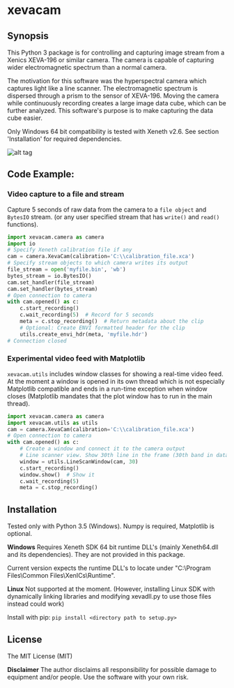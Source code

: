 # xevacam

## Synopsis

This Python 3 package is for controlling and capturing image stream from a Xenics XEVA-196 or similar camera. The camera is capable of capturing wider electromagnetic spectrum than a normal camera.

The motivation for this software was the hyperspectral camera which captures light like a line scanner. The electromagnetic spectrum is dispersed through a prism to the sensor of XEVA-196. Moving the camera while continuously recording creates a large image data cube, which can be further analyzed. This software's purpose is to make capturing the data cube easier.   

Only Windows 64 bit compatibility is tested with Xeneth v2.6. See section 'Installation' for required dependencies.

![alt tag](https://dl.dropboxusercontent.com/u/39458993/github/xevacam/images/xeva196_1_mod.jpg)

## Code Example:

### Video capture to a file and stream

Capture 5 seconds of raw data from the camera to a `file object` and `BytesIO` stream. (or any user specified stream that has `write()` and `read()` functions).

```python
import xevacam.camera as camera
import io
# Specify Xeneth calibration file if any
cam = camera.XevaCam(calibration='C:\\calibration_file.xca')
# Specify stream objects to which camera writes its output
file_stream = open('myfile.bin', 'wb')
bytes_stream = io.BytesIO()
cam.set_handler(file_stream)
cam.set_handler(bytes_stream)
# Open connection to camera
with cam.opened() as c:
    c.start_recording()
    c.wait_recording(5)  # Record for 5 seconds
    meta = c.stop_recording()  # Return metadata about the clip
    # Optional: Create ENVI formatted header for the clip 
    utils.create_envi_hdr(meta, 'myfile.hdr')
# Connection closed
```

### Experimental video feed with Matplotlib

`xevacam.utils` includes window classes for showing a real-time video feed. At the moment a window is opened in its own thread which is not especially Matplotlib compatible and ends in a run-time exception when window closes (Matplotlib mandates that the plot window has to run in the main thread).

```python
import xevacam.camera as camera
import xevacam.utils as utils
cam = camera.XevaCam(calibration='C:\\calibration_file.xca')
# Open connection to camera
with cam.opened() as c:
	# Create a window and connect it to the camera output
	# Line scanner view. Show 30th line in the frame (30th band in data cube)  
    window = utils.LineScanWindow(cam, 30)
    c.start_recording()
    window.show()  # Show it
    c.wait_recording(5)
    meta = c.stop_recording()
```

## Installation

Tested only with Python 3.5 (Windows). Numpy is required, Matplotlib is optional.

**Windows**
Requires Xeneth SDK 64 bit runtime DLL's (mainly Xeneth64.dll and its dependencies). They are not provided in this package.

Current version expects the runtime DLL's to locate under "C:\Program Files\Common Files\XenICs\Runtime".

**Linux**
Not supported at the moment. (However, installing Linux SDK with dynamically linking libraries and modifying xevadll.py to use those files instead could work)

Install with pip:
`pip install <directory path to setup.py>`


## License

The MIT License (MIT)

**Disclaimer**
The author disclaims all responsibility for possible damage to equipment and/or people. Use the software with your own risk.
